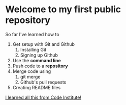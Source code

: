 # Welcome to my first public repository
 
So far I've learned how to
1. Get setup with Git and Github
   1. Installing Git
   2. Signing up Github
2. Use the **command line**
3. Push code to a **repository**
4. Merge code using
   1. git merge
   2. Github's pull requests
5. Creating README files
 
[I learned all this from Code Institute!](http://codeinstitute.net)
